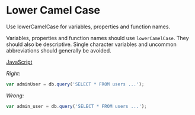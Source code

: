 # Lower Camel Case

Use lowerCamelCase for variables, properties and function names.

Variables, properties and function names should use `lowerCamelCase`. They
should also be descriptive. Single character variables and uncommon
abbreviations should generally be avoided.

[JavaScript](../js/lower-camel-case.js)

*Right:*

```js
var adminUser = db.query('SELECT * FROM users ...');
```

*Wrong:*

```js
var admin_user = db.query('SELECT * FROM users ...');
```